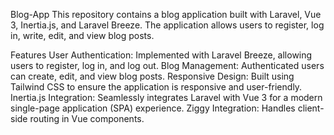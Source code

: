 Blog-App
This repository contains a blog application built with Laravel, Vue 3, Inertia.js, and Laravel Breeze. The application allows users to register, log in, write, edit, and view blog posts.

Features
User Authentication: Implemented with Laravel Breeze, allowing users to register, log in, and log out.
Blog Management: Authenticated users can create, edit, and view blog posts.
Responsive Design: Built using Tailwind CSS to ensure the application is responsive and user-friendly.
Inertia.js Integration: Seamlessly integrates Laravel with Vue 3 for a modern single-page application (SPA) experience.
Ziggy Integration: Handles client-side routing in Vue components.
